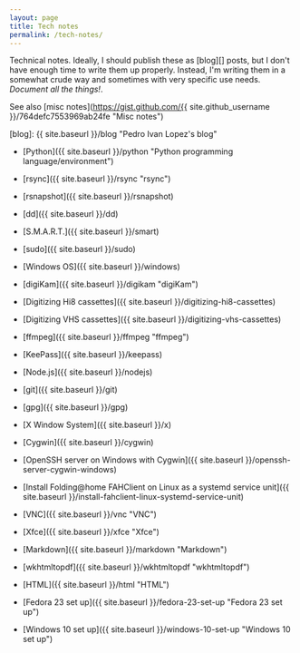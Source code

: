 ```yaml
---
layout: page
title: Tech notes
permalink: /tech-notes/
---
```


Technical notes. Ideally, I should publish these as [blog][] posts, but I don't
have enough time to write them up properly. Instead, I'm writing them in a
somewhat crude way and sometimes with very specific use needs. *Document all
the things!*.

See also
[misc notes](https://gist.github.com/{{ site.github_username }}/764defc7553969ab24fe "Misc notes")

[blog]: {{ site.baseurl }}/blog "Pedro Ivan Lopez's blog"

- [Python]({{ site.baseurl }}/python "Python programming language/environment")

- [rsync]({{ site.baseurl }}/rsync "rsync")

- [rsnapshot]({{ site.baseurl }}/rsnapshot)

- [dd]({{ site.baseurl }}/dd)

- [S.M.A.R.T.]({{ site.baseurl }}/smart)

- [sudo]({{ site.baseurl }}/sudo)

- [Windows OS]({{ site.baseurl }}/windows)

- [digiKam]({{ site.baseurl }}/digikam "digiKam")

- [Digitizing Hi8 cassettes]({{ site.baseurl }}/digitizing-hi8-cassettes)

- [Digitizing VHS cassettes]({{ site.baseurl }}/digitizing-vhs-cassettes)

- [ffmpeg]({{ site.baseurl }}/ffmpeg "ffmpeg")

- [KeePass]({{ site.baseurl }}/keepass)

- [Node.js]({{ site.baseurl }}/nodejs)

- [git]({{ site.baseurl }}/git)

- [gpg]({{ site.baseurl }}/gpg)

- [X Window System]({{ site.baseurl }}/x)

- [Cygwin]({{ site.baseurl }}/cygwin)

- [OpenSSH server on Windows with Cygwin]({{ site.baseurl }}/openssh-server-cygwin-windows)

- [Install Folding@home FAHClient on Linux as a systemd service unit]({{ site.baseurl }}/install-fahclient-linux-systemd-service-unit)

- [VNC]({{ site.baseurl }}/vnc "VNC")

- [Xfce]({{ site.baseurl }}/xfce "Xfce")

- [Markdown]({{ site.baseurl }}/markdown "Markdown")

- [wkhtmltopdf]({{ site.baseurl }}/wkhtmltopdf "wkhtmltopdf")

- [HTML]({{ site.baseurl }}/html "HTML")

- [Fedora 23 set up]({{ site.baseurl }}/fedora-23-set-up "Fedora 23 set up")

- [Windows 10 set up]({{ site.baseurl }}/windows-10-set-up "Windows 10 set up")
